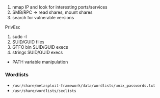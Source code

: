 1. nmap IP and look for interesting ports/services
2. SMB/RPC -> read shares, mount shares
3. search for vulnerable versions

PrivEsc
1. sudo -l
2. SUID/GUID files
3. GTFO bin SUID/GUID execs
4. strings SUID/GUID execs
* PATH variable manipulation

### Wordlists
* `/usr/share/metasploit-framework/data/wordlists/unix_passwords.txt`
* `/usr/share/wordlists/seclists`
